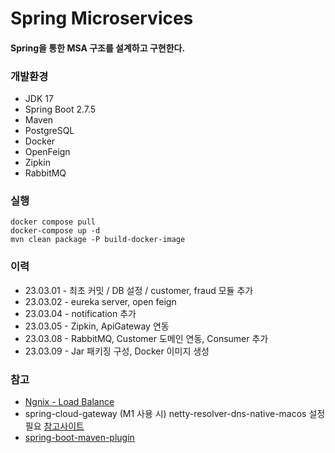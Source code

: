 # Spring Microservices

#### Spring을 통한 MSA 구조를 설계하고 구현한다. 

### 개발환경
* JDK 17
* Spring Boot 2.7.5
* Maven
* PostgreSQL
* Docker
* OpenFeign
* Zipkin
* RabbitMQ

### 실행
    docker compose pull
    docker-compose up -d
    mvn clean package -P build-docker-image

### 이력
* 23.03.01 - 최초 커밋 / DB 설정 / customer, fraud 모듈 추가
* 23.03.02 - eureka server, open feign
* 23.03.04 - notification 추가
* 23.03.05 - Zipkin, ApiGateway 연동
* 23.03.08 - RabbitMQ, Customer 도메인 연동, Consumer 추가
* 23.03.09 - Jar 패키징 구성, Docker 이미지 생성

### 참고
* [Ngnix - Load Balance](https://docs.nginx.com/nginx/admin-guide/load-balancer/http-load-balancer)
* spring-cloud-gateway (M1 사용 시) netty-resolver-dns-native-macos 설정 필요 [참고사이트](https://github.com/netty/netty/issues/11020)
* [spring-boot-maven-plugin](https://docs.spring.io/spring-boot/docs/current/maven-plugin/reference/htmlsingle/)
